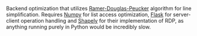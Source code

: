 Backend optimization that utilizes [Ramer-Douglas-Peucker](https://en.wikipedia.org/wiki/Ramer%E2%80%93Douglas%E2%80%93Peucker_algorithm) algorithm for line simplification. Requires [Numpy](https://numpy.org/) for list access optimization, [Flask](https://palletsprojects.com/p/flask/) for server-client operation handling and [Shapely](https://pypi.org/project/Shapely/) for their implementation of RDP, as anything running purely in Python would be incredibly slow.


